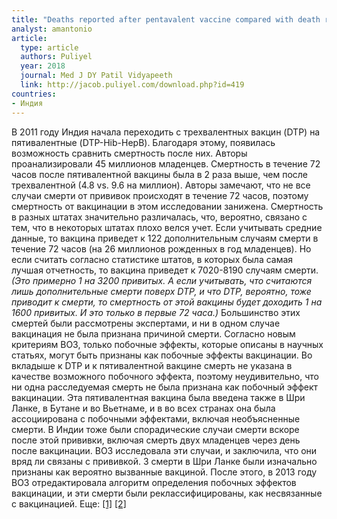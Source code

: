 ```yaml
---
title: "Deaths reported after pentavalent vaccine compared with death reported after diphtheria-tetanus-pertussis vaccine: an exploratory analysis"
analyst: amantonio
article:
  type: article
  authors: Puliyel
  year: 2018
  journal: Med J DY Patil Vidyapeeth
  link: http://jacob.puliyel.com/download.php?id=419
countries:
- Индия
---
```


В 2011 году Индия начала переходить с трехвалентных вакцин (DTP) на пятивалентные (DTP-Hib-HepB). Благодаря этому, появилась возможность сравнить смертность после них. Авторы проанализировали 45 миллионов младенцев. Смертность в течение 72 часов после пятивалентной вакцины была в 2 раза выше, чем после трехвалентной (4.8 vs. 9.6 на миллион). Авторы замечают, что не все случаи смерти от прививок происходят в течение 72 часов, поэтому смертность от вакцинации в этом исследовании занижена.
Смертность в разных штатах значительно различалась, что, вероятно, связано с тем, что в некоторых штатах плохо велся учет. Если учитывать средние данные, то вакцина приведет к 122 дополнительным случаям смерти в течение 72 часов (на 26 миллионов рожденных в год младенцев). Но если считать согласно статистике штатов, в которых была самая лучшая отчетность, то вакцина приведет к 7020-8190 случаям смерти. *(Это примерно 1 на 3200 привитых. А если учитывать, что считаются лишь дополнительные смерти поверх DTP, и что DTP, вероятно, тоже приводит к смерти, то смертность от этой вакцины будет доходить 1 на 1600 привитых. И это только в первые 72 часа.)*
Большинство этих смертей были рассмотрены экспертами, и ни в одном случае вакцинация не была признана причиной смерти. Согласно новым критериям ВОЗ, только побочные эффекты, которые описаны в научных статьях, могут быть признаны как побочные эффекты вакцинации. Во вкладыше к DTP и к пятивалентной вакцине смерть не указана в качестве возможного побочного эффекта, поэтому неудивительно, что ни одна расследуемая смерть не была признана как побочный эффект вакцинации.
Эта пятивалентная вакцина была введена также в Шри Ланке, в Бутане и во Вьетнаме, и в во всех странах она была ассоциирована с побочными эффектами, включая необъясненные смерти. В Индии тоже были спорадические случаи смерти вскоре после этой прививки, включая смерть двух младенцев через день после вакцинации. ВОЗ исследовала эти случаи, и заключила, что они вряд ли связаны с прививкой. 3 смерти в Шри Ланке были изначально признаны как вероятно вызванные вакциной. После этого, в 2013 году ВОЗ отредактировала алгоритм определения побочных эффектов вакцинации, и эти смерти были реклассифицированы, как несвязанные с вакцинацией. Еще: [[1]](https://www.ncbi.nlm.nih.gov/pubmed/23909011) [[2]](https://www.bmj.com/rapid-response/2011/11/02/sudden-deaths-after-pentavalent-vaccination-vaccine-really-safe)
